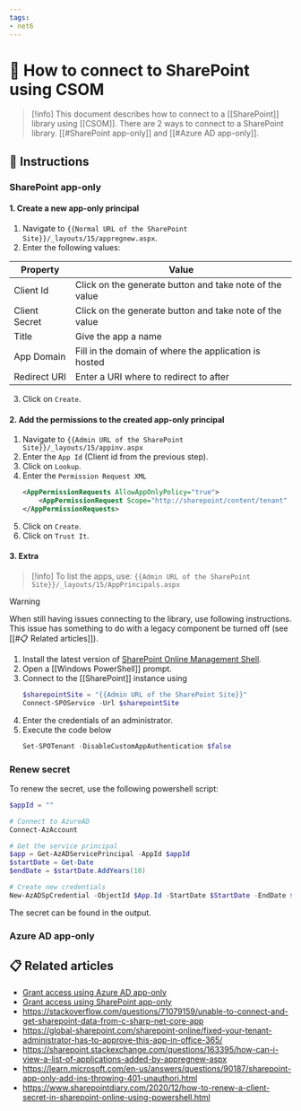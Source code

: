 ```yaml
---
tags:
- net6
---
```

# 📕 How to connect to SharePoint using CSOM
> [!info]
> This document describes how to connect to a [[SharePoint]] library using [[CSOM]]. There are 2 ways to connect to a SharePoint library. [[#SharePoint app-only]] and [[#Azure AD app-only]].
## 📖 Instructions
### SharePoint app-only
#### 1. Create a new app-only principal
1. Navigate to `{{Normal URL of the SharePoint Site}}/_layouts/15/appregnew.aspx`.
2. Enter the following values:

| Property      | Value                                                   |
| ------------- | ------------------------------------------------------- |
| Client Id     | Click on the generate button and take note of the value |
| Client Secret | Click on the generate button and take note of the value |
| Title         | Give the app a name                                     |
| App Domain    | Fill in the domain of where the application is hosted   |
| Redirect URI  | Enter a URI where to redirect to after                  |

3. Click on `Create`.

#### 2. Add the permissions to the created app-only principal
1. Navigate to `{{Admin URL of the SharePoint Site}}/_layouts/15/appinv.aspx`
2. Enter the `App Id` (Client id from the previous step).
3. Click on `Lookup`.
4. Enter the `Permission Request XML`
	```xml
	<AppPermissionRequests AllowAppOnlyPolicy="true">
		<AppPermissionRequest Scope="http://sharepoint/content/tenant" Right="FullControl" />
	</AppPermissionRequests>
	```
5. Click on `Create`.
6. Click on `Trust It`.

#### 3. Extra
> [!info]
> To list the apps, use:
> `{{Admin URL of the SharePoint Site}}/_layouts/15/AppPrincipals.aspx`

> [!warning]
> When still having issues connecting to the library, use following instructions. This issue has something to do with a legacy component be turned off (see [[#📋 Related articles]]).

1. Install the latest version of [SharePoint Online Management Shell](https://www.microsoft.com/en-us/download/details.aspx?id=35588).
2. Open a [[Windows PowerShell]] prompt.
3. Connect to the [[SharePoint]] instance using
	```powershell
	$sharepointSite = "{{Admin URL of the SharePoint Site}}"
	Connect-SPOService -Url $sharepointSite
	```
4. Enter the credentials of an administrator.
5. Execute the code below
	```powershell
	Set-SPOTenant -DisableCustomAppAuthentication $false
	```

### Renew secret
To renew the secret, use the following powershell script:
```powershell
$appId = ""

# Connect to AzureAD
Connect-AzAccount

# Get the service principal
$app = Get-AzADServicePrincipal -AppId $appId
$startDate = Get-Date
$endDate = $startDate.AddYears(10)

# Create new credentials
New-AzADSpCredential -ObjectId $App.Id -StartDate $StartDate -EndDate $EndDate
```

The secret can be found in the output.
### Azure AD app-only

## 📋 Related articles
* [Grant access using Azure AD app-only](https://learn.microsoft.com/en-us/sharepoint/dev/solution-guidance/security-apponly-azuread)
* [Grant access using SharePoint app-only](https://learn.microsoft.com/en-us/sharepoint/dev/solution-guidance/security-apponly-azureacs)
* https://stackoverflow.com/questions/71079159/unable-to-connect-and-get-sharepoint-data-from-c-sharp-net-core-app
* https://global-sharepoint.com/sharepoint-online/fixed-your-tenant-administrator-has-to-approve-this-app-in-office-365/
* https://sharepoint.stackexchange.com/questions/163395/how-can-i-view-a-list-of-applications-added-by-appregnew-aspx
* https://learn.microsoft.com/en-us/answers/questions/90187/sharepoint-app-only-add-ins-throwing-401-unauthori.html
* https://www.sharepointdiary.com/2020/12/how-to-renew-a-client-secret-in-sharepoint-online-using-powershell.html